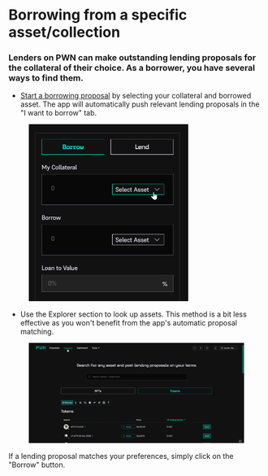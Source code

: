 # Borrowing from a specific asset/collection

### Lenders on PWN can make outstanding lending proposals for the collateral of their choice. As a borrower, you have several ways to find them.



* [Start a borrowing proposal](creating-a-borrowing-offer.md) by selecting your collateral and borrowed asset. The app will automatically push relevant lending proposals in the "I want to borrow" tab.

<figure><img src="../../.gitbook/assets/image (5).png" alt="" width="314"><figcaption></figcaption></figure>

* Use the Explorer section to look up assets. This method is a bit less effective as you won't benefit from the app's automatic proposal matching.&#x20;

<figure><img src="../../.gitbook/assets/image (4).png" alt=""><figcaption></figcaption></figure>

If a lending proposal matches your preferences, simply click on the "Borrow" button.
